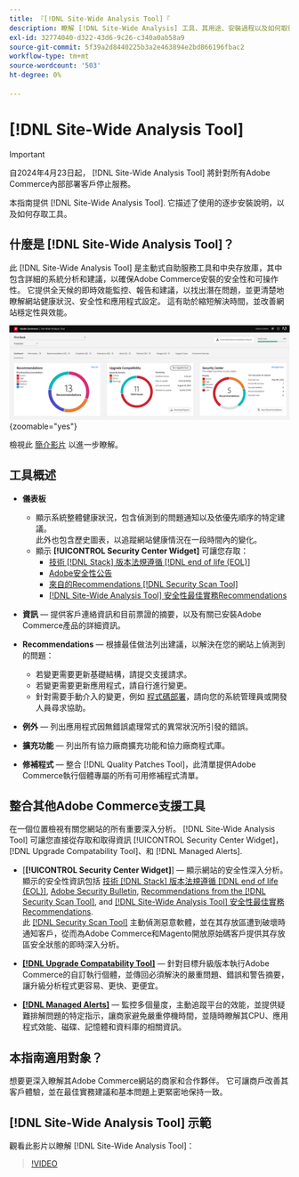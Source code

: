 ```yaml
---
title: 『[!DNL Site-Wide Analysis Tool]『
description: 瞭解 [!DNL Site-Wide Analysis] 工具、其用途、安裝過程以及如何取得存取權
exl-id: 32774040-d322-43d6-9c26-c340a0ab58a9
source-git-commit: 5f39a2d8440225b3a2e463894e2bd866196fbac2
workflow-type: tm+mt
source-wordcount: '503'
ht-degree: 0%

---
```


# [!DNL Site-Wide Analysis Tool]

>[!IMPORTANT]
>
>自2024年4月23日起， [!DNL Site-Wide Analysis Tool] 將針對所有Adobe Commerce內部部署客戶停止服務。

本指南提供 [!DNL Site-Wide Analysis Tool]. 它描述了使用的逐步安裝說明，以及如何存取工具。

## 什麼是 [!DNL Site-Wide Analysis Tool]？

此 [!DNL Site-Wide Analysis Tool] 是主動式自助服務工具和中央存放庫，其中包含詳細的系統分析和建議，以確保Adobe Commerce安裝的安全性和可操作性。 它提供全天候的即時效能監控、報告和建議，以找出潛在問題，並更清楚地瞭解網站健康狀況、安全性和應用程式設定。 這有助於縮短解決時間，並改善網站穩定性與效能。

![全網站分析工具儀表板](../../assets/tools/swat-dashboard.png){zoomable="yes"}

檢視此 [簡介影片](https://www.youtube.com/watch?v=KW2R8ki_RG4) 以進一步瞭解。

## 工具概述

- **儀表板**
   - 顯示系統整體健康狀況，包含偵測到的問題通知以及依優先順序的特定建議。<br>
此外也包含歷史圖表，以追蹤網站健康情況在一段時間內的變化。
   - 顯示 **[!UICONTROL Security Center Widget]** 可讓您存取：
      - [技術 [!DNL Stack] 版本法規遵循 [!DNL end of life (EOL)]](https://experienceleague.adobe.com/docs/commerce-operations/installation-guide/system-requirements.html)
      - [Adobe安全性公告](https://helpx.adobe.com/security/security-bulletin.html)
      - [來自的Recommendations [!DNL Security Scan Tool]](https://experienceleague.adobe.com/docs/commerce-admin/systems/security/security-scan.html)
      - [[!DNL Site-Wide Analysis Tool] 安全性最佳實務Recommendations](https://experienceleague.adobe.com/docs/commerce-operations/tools/site-wide-analysis-tool/recommendations.html)

- **資訊**  — 提供客戶連絡資訊和目前票證的摘要，以及有關已安裝Adobe Commerce產品的詳細資訊。

- **Recommendations**  — 根據最佳做法列出建議，以解決在您的網站上偵測到的問題：
   - 若變更需要更新基礎結構，請提交支援請求。
   - 若變更需要更新應用程式，請自行進行變更。
   - 針對需要手動介入的變更，例如 [程式碼部署](https://experienceleague.adobe.com/docs/commerce-cloud-service/user-guide/architecture/pro-develop-deploy-workflow.html#deployment-workflow)，請向您的系統管理員或開發人員尋求協助。

- **例外**  — 列出應用程式因無錯誤處理常式的異常狀況所引發的錯誤。

- **擴充功能**  — 列出所有協力廠商擴充功能和協力廠商程式庫。

- **修補程式**  — 整合 [!DNL Quality Patches Tool]，此清單提供Adobe Commerce執行個體專屬的所有可用修補程式清單。

## 整合其他Adobe Commerce支援工具

在一個位置檢視有關您網站的所有重要深入分析。 [!DNL Site-Wide Analysis Tool] 可讓您直接從存取和取得資訊 [!UICONTROL Security Center Widget]， [!DNL Upgrade Compatability Tool]、和 [!DNL Managed Alerts].

- [**[!UICONTROL Security Center Widget]**] — 顯示網站的安全性深入分析。<br>
顯示的安全性資訊包括 [技術 [!DNL Stack] 版本法規遵循 [!DNL end of life (EOL)]](https://experienceleague.adobe.com/docs/commerce-operations/installation-guide/system-requirements.html), [Adobe Security Bulletin](https://helpx.adobe.com/security/security-bulletin.html), [Recommendations from the [!DNL Security Scan Tool]](https://experienceleague.adobe.com/docs/commerce-admin/systems/security/security-scan.html), and [[!DNL Site-Wide Analysis Tool] 安全性最佳實務Recommendations](https://experienceleague.adobe.com/docs/commerce-operations/tools/site-wide-analysis-tool/recommendations.html).<br>
此 [[!DNL Security Scan Tool]](https://experienceleague.adobe.com/docs/commerce-admin/systems/security/security-scan.html) 主動偵測惡意軟體，並在其存放區遭到破壞時通知客戶，從而為Adobe Commerce和Magento開放原始碼客戶提供其存放區安全狀態的即時深入分析。

- [**[!DNL Upgrade Compatability Tool]**](../../upgrade/upgrade-compatibility-tool/overview.md)  — 針對目標升級版本執行Adobe Commerce的自訂執行個體，並傳回必須解決的嚴重問題、錯誤和警告摘要，讓升級分析程式更容易、更快、更便宜。

- [**[!DNL Managed Alerts]**](https://support.magento.com/hc/en-us/sections/360010758472-Managed-alerts-for-Adobe-Commerce)  — 監控多個量度，主動追蹤平台的效能，並提供疑難排解問題的特定指示，讓商家避免嚴重停機時間，並隨時瞭解其CPU、應用程式效能、磁碟、記憶體和資料庫的相關資訊。

## 本指南適用對象？

想要更深入瞭解其Adobe Commerce網站的商家和合作夥伴。 它可讓商戶改善其客戶體驗，並在最佳實務建議和基本問題上更緊密地保持一致。

## [!DNL Site-Wide Analysis Tool] 示範

觀看此影片以瞭解 [!DNL Site-Wide Analysis Tool]：

>[!VIDEO](https://video.tv.adobe.com/v/344001?quality=12)
